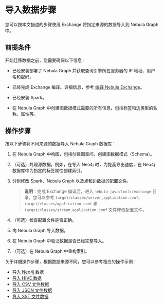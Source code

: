 # 导入数据步骤

您可以按本文描述的步骤使用 Exchange 将指定来源的数据导入到 Nebula Graph 中。

## 前提条件

开始迁移数据之前，您需要确保以下信息：

- 已经安装部署了 Nebula Graph 并获取查询引擎所在服务器的 IP 地址、用户名和密码。

- 已经完成 Exchange 编译。详细信息，参考 [编译 Nebula Exchange](../ex-ug-compile.md)。

- 已经安装 Spark。

- 在 Nebula Graph 中创建图数据模式需要的所有信息，包括标签和边类型的名称、属性等。

## 操作步骤

按以下步骤将不同来源的数据导入 Nebula Graph 数据库：

1. 在 Nebula Graph 中构图，包括创建图空间、创建图数据模式（Schema）。

2. （可选）处理源数据。例如，在导入 Neo4j 时，为提高导出速度，在 Neo4j 数据库中为指定的标签属性创建索引。

3. 分别修改 Spark、Nebula Graph 以及点和边数据的配置文件。
   > **说明**：完成 Exchange 编译后，进入 `nebula-java/tools/exchange` 目录，您可以参考 `target/classes/server_application.conf`、`target/classes/application.conf` 和 `target/classes/stream_application.conf` 文件修改配置文件。

4. （可选）检查配置文件是否正确。

5. 向 Nebula Graph 导入数据。

6. 在 Nebula Graph 中验证数据是否已经完整导入。

7. （可选）在 Nebula Graph 中重构索引。

关于详细操作步骤，根据数据来源不同，您可以参考相应的操作示例：

- [导入 Neo4j 数据](ex-ug-import-from-neo4j.md)
- [导入 HIVE 数据](ex-ug-import-hive.md)
- [导入 CSV 文件数据](ex-ug-import-from-csv.md)
- [导入 JSON 文件数据](ex-ug-import-json.md)
- [导入 SST 文件数据](ex-ug-import-sst.md)
